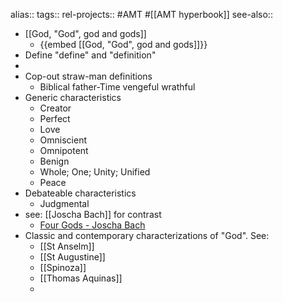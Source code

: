 alias::
tags::
rel-projects:: #AMT #[[AMT hyperbook]]
see-also::

- [[God, "God", god and gods]]
	- {{embed [[God, "God", god and gods]]}}
- Define "define" and "definition"
-
- Cop-out straw-man definitions
	- Biblical father-Time vengeful wrathful
- Generic characteristics
	- Creator
	- Perfect
	- Love
	- Omniscient
	- Omnipotent
	- Benign
	- Whole; One; Unity; Unified
	- Peace
- Debateable characteristics
	- Judgmental
- see: [[Joscha Bach]] for contrast
	- [Four Gods - Joscha Bach](http://bach.ai/four-gods/)
- Classic and contemporary characterizations of "God". See:
	- [[St Anselm]]
	- [[St Augustine]]
	- [[Spinoza]]
	- [[Thomas Aquinas]]
	-